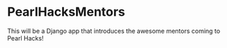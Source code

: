 PearlHacksMentors
=================

This will be a Django app that introduces the awesome mentors coming to Pearl Hacks!
